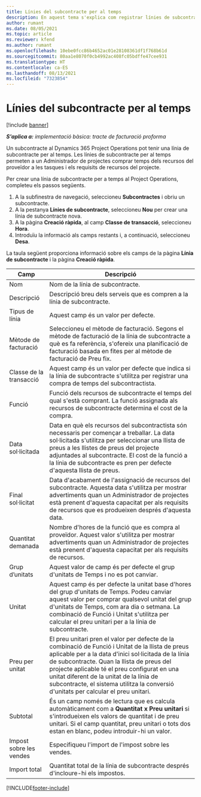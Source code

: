 ```yaml
---
title: Línies del subcontracte per al temps
description: En aquest tema s'explica com registrar línies de subcontracte per al temps i registrar la compra de temps dels proveïdors.
author: rumant
ms.date: 08/05/2021
ms.topic: article
ms.reviewer: kfend
ms.author: rumant
ms.openlocfilehash: 10ebe0fcc86b4652ac01e28108361df1f768b61d
ms.sourcegitcommit: 80aa1e8070f0cb4992ac408fc05bdffe47cee931
ms.translationtype: HT
ms.contentlocale: ca-ES
ms.lasthandoff: 08/13/2021
ms.locfileid: "7323854"
---
```

# <a name="subcontract-lines-for-time"></a>Línies del subcontracte per al temps

[!include [banner](../../includes/dataverse-preview.md)]

_**S'aplica a:** implementació bàsica: tracte de facturació proforma_

Un subcontracte al Dynamics 365 Project Operations pot tenir una línia de subcontracte per al temps. Les línies de subcontracte per al temps permeten a un Administrador de projectes comprar temps dels recursos del proveïdor a les tasques i els requisits de recursos del projecte.

Per crear una línia de subcontracte per a temps al Project Operations, completeu els passos següents.

1. A la subfinestra de navegació, seleccioneu **Subcontractes** i obriu un subcontracte.
2. A la pestanya **Línies de subcontracte**, seleccioneu **Nou** per crear una línia de subcontracte nova.
3. A la pàgina **Creació ràpida**, al camp **Classe de transacció**, seleccioneu **Hora**.
4. Introduïu la informació als camps restants i, a continuació, seleccioneu **Desa**.

  La taula següent proporciona informació sobre els camps de la pàgina **Línia de subcontracte** i la pàgina **Creació ràpida**.

| **Camp** | **Descripció** |
| --- | --- |
| Nom | Nom de la línia de subcontracte. |
| Descripció | Descripció breu dels serveis que es compren a la línia de subcontracte. | 
| Tipus de línia | Aquest camp és un valor per defecte.  |
| Mètode de facturació | Seleccioneu el mètode de facturació. Segons el mètode de facturació de la línia de subcontracte a què es fa referència, s'ofereix una planificació de facturació basada en fites per al mètode de facturació de Preu fix. |
| Classe de la transacció | Aquest camp és un valor per defecte que indica si la línia de subcontracte s'utilitza per registrar una compra de temps del subcontractista. |
| Funció | Funció dels recursos de subcontracte el temps del qual s'està comprant. La funció assignada als recursos de subcontracte determina el cost de la compra. |
| Data sol·licitada | Data en què els recursos del subcontractista són necessaris per començar a treballar. La data sol·licitada s'utilitza per seleccionar una llista de preus a les llistes de preus del projecte adjuntades al subcontracte. El cost de la funció a la línia de subcontracte es pren per defecte d'aquesta llista de preus. |
| Final sol·licitat | Data d'acabament de l'assignació de recursos del subcontracte. Aquesta data s'utilitza per mostrar advertiments quan un Administrador de projectes està prenent d'aquesta capacitat per als requisits de recursos que es produeixen després d'aquesta data. |
| Quantitat demanada | Nombre d'hores de la funció que es compra al proveïdor. Aquest valor s'utilitza per mostrar advertiments quan un Administrador de projectes està prenent d'aquesta capacitat per als requisits de recursos. |
| Grup d’unitats | Aquest valor de camp és per defecte el grup d'unitats de Temps i no es pot canviar.  |
| Unitat | Aquest camp és per defecte la unitat base d'hores del grup d'unitats de Temps. Podeu canviar aquest valor per comprar qualsevol unitat del grup d'unitats de Temps, com ara dia o setmana. La combinació de Funció i Unitat s'utilitza per calcular el preu unitari per a la línia de subcontracte. |
| Preu per unitat | El preu unitari pren el valor per defecte de la combinació de Funció i Unitat de la llista de preus aplicable per a la data d'inici sol·licitada de la línia de subcontracte. Quan la llista de preus del projecte aplicable té el preu configurat en una unitat diferent de la unitat de la línia de subcontracte, el sistema utilitza la conversió d'unitats per calcular el preu unitari. |
| Subtotal | És un camp només de lectura que es calcula automàticament com a **Quantitat x Preu unitari** si s'introdueixen els valors de quantitat i de preu unitari. Si el camp quantitat, preu unitari o tots dos estan en blanc, podeu introduir-hi un valor. |
| Impost sobre les vendes |  Especifiqueu l'import de l'impost sobre les vendes. |
| Import total | Quantitat total de la línia de subcontracte després d'incloure-hi els impostos. |


[!INCLUDE[footer-include](../../includes/footer-banner.md)]
